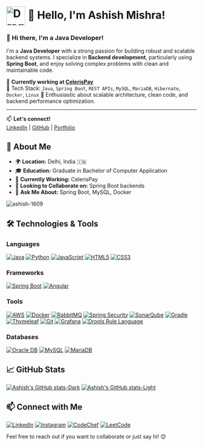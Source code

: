 # <img src="https://static.zerochan.net/Charizard.full.3674262.jpg" alt="Dragon Logo" width="50" style="vertical-align: middle;"> 👋 Hello, I'm Ashish Mishra!

### 👋 Hi there, I'm a Java Developer!

I'm a **Java Developer** with a strong passion for building robust and scalable backend systems. I specialize in **Backend development**, particularly using **Spring Boot**, and enjoy solving complex problems with clean and maintainable code.

💼 **Currently working at [CelerisPay](https://celerispayments.com/)**  
🔧 Tech Stack: `Java`, `Spring Boot`, `REST APIs`, `MySQL`, `MariaDB`, `Hibernate`, `Docker`, `Linux`
🚀 Enthusiastic about scalable architecture, clean code, and backend performance optimization.

---

📫 **Let's connect!**  
[LinkedIn](https://www.linkedin.com/) | [GitHub](https://github.com/your-username) | [Portfolio](https://your-portfolio.com)



## 🚀 About Me

- 🌍 **Location:** Delhi, India 🇮🇳
- 🎓 **Education:** Graduate in Bachelor of Computer Application
- 💼 **Currently Working:** CelerisPay 
- 🌱 **Looking to Collaborate on:** Spring Boot backends
- 💬 **Ask Me About:** Spring Boot, MySQL, Docker

<p align="left"><img src="https://github-profile-trophy.vercel.app/?username=ashish-1609" alt="ashish-1609" /></p>

## 🛠️ Technologies & Tools

### Languages
[![Java](https://img.shields.io/badge/-Java-black?style=for-the-badge&logo=java&logoColor=FFEA00)](https://www.oracle.com/java/)
[![Python](https://img.shields.io/badge/-Python-black?style=for-the-badge&logo=python&logoColor=3776AB)](https://www.python.org/)
[![JavaScript](https://img.shields.io/badge/-JavaScript-black?style=for-the-badge&logo=javascript&logoColor=F7DF1E)](https://www.javascript.com/)
[![HTML5](https://img.shields.io/badge/-HTML5-black?style=for-the-badge&logo=html5&logoColor=E34F26)](https://developer.mozilla.org/en-US/docs/Web/Guide/HTML/HTML5)
[![CSS3](https://img.shields.io/badge/-CSS3-black?style=for-the-badge&logo=css3&logoColor=1572B6)](https://developer.mozilla.org/en-US/docs/Web/CSS)

### Frameworks
[![Spring Boot](https://img.shields.io/badge/-Spring%20Boot-black?style=for-the-badge&logo=spring&logoColor=6DB33F)](https://spring.io/projects/spring-boot)
[![Angular](https://img.shields.io/badge/-Angular-black?style=for-the-badge&logo=react&logoColor=61DAFB)](https://angular.dev/)

### Tools
[![AWS](https://img.shields.io/badge/-Amazon%20Web%20Services-black?style=for-the-badge&logo=amazonaws&logoColor=FF9900)](https://aws.amazon.com/)
[![Docker](https://img.shields.io/badge/-Docker-black?style=for-the-badge&logo=docker&logoColor=2496ED)](https://www.docker.com/)
[![RabbitMQ](https://img.shields.io/badge/-RabbitMQ-black?style=for-the-badge&logo=rabbitmq&logoColor=FF6600)](https://www.rabbitmq.com/)
[![Spring Security](https://img.shields.io/badge/-Spring%20Security-black?style=for-the-badge&logo=spring&logoColor=6DB33F)](https://spring.io/projects/spring-security)
[![SonarQube](https://img.shields.io/badge/-SonarQube-black?style=for-the-badge&logo=sonarqube&logoColor=4E9BCD)](https://www.sonarqube.org/)
[![Gradle](https://img.shields.io/badge/-Gradle-black?style=for-the-badge&logo=gradle&logoColor=23B57D)](https://gradle.org/)
[![Thymeleaf](https://img.shields.io/badge/-Thymeleaf-black?style=for-the-badge&logo=thymeleaf&logoColor=5B8C5A)](https://www.thymeleaf.org/)
[![Git](https://img.shields.io/badge/-Git-black?style=for-the-badge&logo=git&logoColor=F05032)](https://git-scm.com/)
[![Grafana](https://img.shields.io/badge/-Grafana-black?style=for-the-badge&logo=git&logoColor=F05032)](https://grafana.com/)
[![Drools Rule Language](https://img.shields.io/badge/-Drools-black?style=for-the-badge&logo=drools&logoColor=F05032)](https://www.drools.org/)

### Databases
[![Oracle DB](https://img.shields.io/badge/-Oracle%20DB-black?style=for-the-badge&logo=oracle&logoColor=F80000)](https://www.oracle.com/database/)
[![MySQL](https://img.shields.io/badge/-MySQL-black?style=for-the-badge&logo=mysql&logoColor=4479A1)](https://www.mysql.com/)
[![MariaDB](https://img.shields.io/badge/-MariaDB-black?style=for-the-badge&logo=mysql&logoColor=4479A1)](https://www.mariadb.org/)

## 📈 GitHub Stats

[![Ashish's GitHub stats-Dark](https://github-readme-stats.vercel.app/api?username=ashish-1609&show_icons=true&theme=dark#gh-dark-mode-only)](https://github.com/ashish-1609/github-readme-stats#gh-dark-mode-only)
[![Ashish's GitHub stats-Light](https://github-readme-stats.vercel.app/api?username=ashish-1609&show_icons=true&theme=default#gh-light-mode-only)](https://github.com/ashish-1609/github-readme-stats#gh-light-mode-only)

## 📫 Connect with Me

[![LinkedIn](https://img.shields.io/badge/-LinkedIn-black?style=for-the-badge&logo=linkedin&logoColor=0077B5)](https://www.linkedin.com/in/ashish-mishra2003)
[![Instagram](https://img.shields.io/badge/-Instagram-black?style=for-the-badge&logo=instagram&logoColor=E4405F)](https://www.instagram.com/__ash.05)
[![CodeChef](https://img.shields.io/badge/-CodeChef-black?style=for-the-badge&logo=codechef&logoColor=BB1F20)](https://www.codechef.com/users/ashish_209040)
[![LeetCode](https://img.shields.io/badge/-LeetCode-black?style=for-the-badge&logo=leetcode&logoColor=FFA116)](https://leetcode.com/ashish_209040)

Feel free to reach out if you want to collaborate or just say hi! 😊
